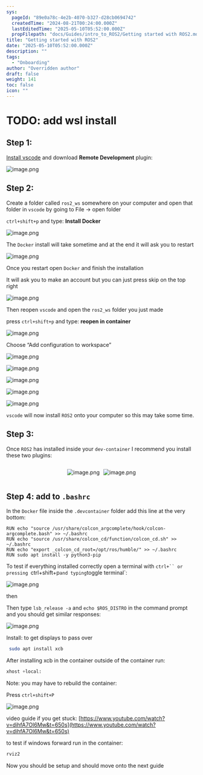 ```yaml
---
sys:
  pageId: "89e0a78c-4e2b-4070-b327-d28cb0694742"
  createdTime: "2024-08-21T00:24:00.000Z"
  lastEditedTime: "2025-05-10T05:52:00.000Z"
  propFilepath: "docs/Guides/intro_to_ROS2/Getting started with ROS2.md"
title: "Getting started with ROS2"
date: "2025-05-10T05:52:00.000Z"
description: ""
tags:
  - "Onboarding"
author: "Overridden author"
draft: false
weight: 141
toc: false
icon: ""
---
```


# TODO: add wsl install

## Step 1:

[Install vscode](https://code.visualstudio.com/download) and download **Remote Development** plugin:

![image.png](https://prod-files-secure.s3.us-west-2.amazonaws.com/d518164a-d88e-44d1-a4ee-3adb3bd8bce0/efb52993-1881-4a40-b95e-6f020334f022/image.png?X-Amz-Algorithm=AWS4-HMAC-SHA256&X-Amz-Content-Sha256=UNSIGNED-PAYLOAD&X-Amz-Credential=ASIAZI2LB4663A5BZGUS%2F20250713%2Fus-west-2%2Fs3%2Faws4_request&X-Amz-Date=20250713T160946Z&X-Amz-Expires=3600&X-Amz-Security-Token=IQoJb3JpZ2luX2VjEP%2F%2F%2F%2F%2F%2F%2F%2F%2F%2F%2FwEaCXVzLXdlc3QtMiJHMEUCIQDRekOvKLSUwneilg03wQA8Y0RzTKqM%2B8dV7KSrcWGH8gIgLioT2rsFVqNn22bxD1GqM%2FPZLSL18L9e1OJ4wWwE42Eq%2FwMIGBAAGgw2Mzc0MjMxODM4MDUiDJpQKYjUikZlT8XvnircAxI0JrsqI2GOJ9TxKVSIuABhomYI1p5L87VwrgOKCasKokw6EAeF2uQ5UbuhQav80vCCfZwune1J51%2Fj3gRjeZnY%2FXpCv386oomlMks9bgENqW24lgYS7VP%2FVuOsaIGpak15UVfIPkM6FwVS7FxMbGoFZxbNwoZl%2Bx3PDsMK663vrf0sT%2BeAUM1t1luH%2FhnXrjbbRzsS%2FjUbxkttDTa2t691Q7fLK3O6PFdNDQSjTdEmGsYFW373Rm54UO8rgfNFGS8A7OVUHwN6W45CvA62CZNLGjE1OZ8k017YGSMrxTMQ02UkzJYsdCI%2BuKfjAo8wxuemuw7dIPxtTOGNbMJqUbJ3kbqHHHw1xEW%2B80FqhutyqYQtCXy9ekX6JQef97SLSWHNsrAjXuXTdk6M5%2FD4xbwj1az1rscFcoeu1VApsmJPQfkGzyGNr%2FRsiyeLybK36Rw8qCcgsGuRBI2XlzVO0A14F39W5XIdAq%2FfoGHkyAxoTWE2JC8WfqYF0opgUUJ2EubERcgH39l8365TOfGJyuD1NvE2Npyt25D6nZjT%2Fh3Zt6KnRIQq%2BjL2cjesICl6p%2BH8gU4ASvU9%2B2q%2F6wnzqmziJDprRmNTM6nJzGe6oqDy8PTTwfliw9hVv1NIMI2Wz8MGOqUBmWwBVPHTP0giFQLQANuAOgVrUaMs35kIR0otpNFy51Qei1vRJ7Hfvaa91mbXq5mS8bVoWg4laTTL0U4jWepdaJGKlfkpBx%2BXs8MaRDAgiBTbPna7RblOpgksKg6FY%2BeeLWDxz8fnWFnhjcAZPpN7pgQX%2BDDl3OQRKz1Iq3cKymUbBDP4ciEuNuTrqSp0rkRr9dKxlI3RHASqhxFmv5MHPhr7WI1D&X-Amz-Signature=63743b90ae64823f6afc4acbba4797f1333fd7810c2fa28aa19438c4b07a3f40&X-Amz-SignedHeaders=host&x-amz-checksum-mode=ENABLED&x-id=GetObject)

## Step 2:

Create a folder called `ros2_ws` somewhere on your computer and open that folder in `vscode` by going to File → open folder 

`ctrl+shift+p` and type: **Install Docker**

![image.png](https://prod-files-secure.s3.us-west-2.amazonaws.com/d518164a-d88e-44d1-a4ee-3adb3bd8bce0/2269dc0e-1cd5-47ff-bceb-c04ad9b2eab0/image.png?X-Amz-Algorithm=AWS4-HMAC-SHA256&X-Amz-Content-Sha256=UNSIGNED-PAYLOAD&X-Amz-Credential=ASIAZI2LB4663A5BZGUS%2F20250713%2Fus-west-2%2Fs3%2Faws4_request&X-Amz-Date=20250713T160946Z&X-Amz-Expires=3600&X-Amz-Security-Token=IQoJb3JpZ2luX2VjEP%2F%2F%2F%2F%2F%2F%2F%2F%2F%2F%2FwEaCXVzLXdlc3QtMiJHMEUCIQDRekOvKLSUwneilg03wQA8Y0RzTKqM%2B8dV7KSrcWGH8gIgLioT2rsFVqNn22bxD1GqM%2FPZLSL18L9e1OJ4wWwE42Eq%2FwMIGBAAGgw2Mzc0MjMxODM4MDUiDJpQKYjUikZlT8XvnircAxI0JrsqI2GOJ9TxKVSIuABhomYI1p5L87VwrgOKCasKokw6EAeF2uQ5UbuhQav80vCCfZwune1J51%2Fj3gRjeZnY%2FXpCv386oomlMks9bgENqW24lgYS7VP%2FVuOsaIGpak15UVfIPkM6FwVS7FxMbGoFZxbNwoZl%2Bx3PDsMK663vrf0sT%2BeAUM1t1luH%2FhnXrjbbRzsS%2FjUbxkttDTa2t691Q7fLK3O6PFdNDQSjTdEmGsYFW373Rm54UO8rgfNFGS8A7OVUHwN6W45CvA62CZNLGjE1OZ8k017YGSMrxTMQ02UkzJYsdCI%2BuKfjAo8wxuemuw7dIPxtTOGNbMJqUbJ3kbqHHHw1xEW%2B80FqhutyqYQtCXy9ekX6JQef97SLSWHNsrAjXuXTdk6M5%2FD4xbwj1az1rscFcoeu1VApsmJPQfkGzyGNr%2FRsiyeLybK36Rw8qCcgsGuRBI2XlzVO0A14F39W5XIdAq%2FfoGHkyAxoTWE2JC8WfqYF0opgUUJ2EubERcgH39l8365TOfGJyuD1NvE2Npyt25D6nZjT%2Fh3Zt6KnRIQq%2BjL2cjesICl6p%2BH8gU4ASvU9%2B2q%2F6wnzqmziJDprRmNTM6nJzGe6oqDy8PTTwfliw9hVv1NIMI2Wz8MGOqUBmWwBVPHTP0giFQLQANuAOgVrUaMs35kIR0otpNFy51Qei1vRJ7Hfvaa91mbXq5mS8bVoWg4laTTL0U4jWepdaJGKlfkpBx%2BXs8MaRDAgiBTbPna7RblOpgksKg6FY%2BeeLWDxz8fnWFnhjcAZPpN7pgQX%2BDDl3OQRKz1Iq3cKymUbBDP4ciEuNuTrqSp0rkRr9dKxlI3RHASqhxFmv5MHPhr7WI1D&X-Amz-Signature=6075ab45205d08f9d2b14cc5eccaa32b4ab7f933cfeb64af90dd92fc90f16c11&X-Amz-SignedHeaders=host&x-amz-checksum-mode=ENABLED&x-id=GetObject)

The `Docker` install will take sometime and at the end it will ask you to restart

![image.png](https://prod-files-secure.s3.us-west-2.amazonaws.com/d518164a-d88e-44d1-a4ee-3adb3bd8bce0/ed233f78-be33-4b1f-b89c-9c346c0e961e/image.png?X-Amz-Algorithm=AWS4-HMAC-SHA256&X-Amz-Content-Sha256=UNSIGNED-PAYLOAD&X-Amz-Credential=ASIAZI2LB4663A5BZGUS%2F20250713%2Fus-west-2%2Fs3%2Faws4_request&X-Amz-Date=20250713T160946Z&X-Amz-Expires=3600&X-Amz-Security-Token=IQoJb3JpZ2luX2VjEP%2F%2F%2F%2F%2F%2F%2F%2F%2F%2F%2FwEaCXVzLXdlc3QtMiJHMEUCIQDRekOvKLSUwneilg03wQA8Y0RzTKqM%2B8dV7KSrcWGH8gIgLioT2rsFVqNn22bxD1GqM%2FPZLSL18L9e1OJ4wWwE42Eq%2FwMIGBAAGgw2Mzc0MjMxODM4MDUiDJpQKYjUikZlT8XvnircAxI0JrsqI2GOJ9TxKVSIuABhomYI1p5L87VwrgOKCasKokw6EAeF2uQ5UbuhQav80vCCfZwune1J51%2Fj3gRjeZnY%2FXpCv386oomlMks9bgENqW24lgYS7VP%2FVuOsaIGpak15UVfIPkM6FwVS7FxMbGoFZxbNwoZl%2Bx3PDsMK663vrf0sT%2BeAUM1t1luH%2FhnXrjbbRzsS%2FjUbxkttDTa2t691Q7fLK3O6PFdNDQSjTdEmGsYFW373Rm54UO8rgfNFGS8A7OVUHwN6W45CvA62CZNLGjE1OZ8k017YGSMrxTMQ02UkzJYsdCI%2BuKfjAo8wxuemuw7dIPxtTOGNbMJqUbJ3kbqHHHw1xEW%2B80FqhutyqYQtCXy9ekX6JQef97SLSWHNsrAjXuXTdk6M5%2FD4xbwj1az1rscFcoeu1VApsmJPQfkGzyGNr%2FRsiyeLybK36Rw8qCcgsGuRBI2XlzVO0A14F39W5XIdAq%2FfoGHkyAxoTWE2JC8WfqYF0opgUUJ2EubERcgH39l8365TOfGJyuD1NvE2Npyt25D6nZjT%2Fh3Zt6KnRIQq%2BjL2cjesICl6p%2BH8gU4ASvU9%2B2q%2F6wnzqmziJDprRmNTM6nJzGe6oqDy8PTTwfliw9hVv1NIMI2Wz8MGOqUBmWwBVPHTP0giFQLQANuAOgVrUaMs35kIR0otpNFy51Qei1vRJ7Hfvaa91mbXq5mS8bVoWg4laTTL0U4jWepdaJGKlfkpBx%2BXs8MaRDAgiBTbPna7RblOpgksKg6FY%2BeeLWDxz8fnWFnhjcAZPpN7pgQX%2BDDl3OQRKz1Iq3cKymUbBDP4ciEuNuTrqSp0rkRr9dKxlI3RHASqhxFmv5MHPhr7WI1D&X-Amz-Signature=13bd1274e0eb4963c6cf963f8a3c2548c502f7acb00623da10451e749d72e6f8&X-Amz-SignedHeaders=host&x-amz-checksum-mode=ENABLED&x-id=GetObject)

Once you restart open `Docker` and finish the installation

It will ask you to make an account but you can just press skip on the top right

![image.png](https://prod-files-secure.s3.us-west-2.amazonaws.com/d518164a-d88e-44d1-a4ee-3adb3bd8bce0/21010ad9-1659-4fd9-9f59-9932a09b2a3d/image.png?X-Amz-Algorithm=AWS4-HMAC-SHA256&X-Amz-Content-Sha256=UNSIGNED-PAYLOAD&X-Amz-Credential=ASIAZI2LB4663A5BZGUS%2F20250713%2Fus-west-2%2Fs3%2Faws4_request&X-Amz-Date=20250713T160946Z&X-Amz-Expires=3600&X-Amz-Security-Token=IQoJb3JpZ2luX2VjEP%2F%2F%2F%2F%2F%2F%2F%2F%2F%2F%2FwEaCXVzLXdlc3QtMiJHMEUCIQDRekOvKLSUwneilg03wQA8Y0RzTKqM%2B8dV7KSrcWGH8gIgLioT2rsFVqNn22bxD1GqM%2FPZLSL18L9e1OJ4wWwE42Eq%2FwMIGBAAGgw2Mzc0MjMxODM4MDUiDJpQKYjUikZlT8XvnircAxI0JrsqI2GOJ9TxKVSIuABhomYI1p5L87VwrgOKCasKokw6EAeF2uQ5UbuhQav80vCCfZwune1J51%2Fj3gRjeZnY%2FXpCv386oomlMks9bgENqW24lgYS7VP%2FVuOsaIGpak15UVfIPkM6FwVS7FxMbGoFZxbNwoZl%2Bx3PDsMK663vrf0sT%2BeAUM1t1luH%2FhnXrjbbRzsS%2FjUbxkttDTa2t691Q7fLK3O6PFdNDQSjTdEmGsYFW373Rm54UO8rgfNFGS8A7OVUHwN6W45CvA62CZNLGjE1OZ8k017YGSMrxTMQ02UkzJYsdCI%2BuKfjAo8wxuemuw7dIPxtTOGNbMJqUbJ3kbqHHHw1xEW%2B80FqhutyqYQtCXy9ekX6JQef97SLSWHNsrAjXuXTdk6M5%2FD4xbwj1az1rscFcoeu1VApsmJPQfkGzyGNr%2FRsiyeLybK36Rw8qCcgsGuRBI2XlzVO0A14F39W5XIdAq%2FfoGHkyAxoTWE2JC8WfqYF0opgUUJ2EubERcgH39l8365TOfGJyuD1NvE2Npyt25D6nZjT%2Fh3Zt6KnRIQq%2BjL2cjesICl6p%2BH8gU4ASvU9%2B2q%2F6wnzqmziJDprRmNTM6nJzGe6oqDy8PTTwfliw9hVv1NIMI2Wz8MGOqUBmWwBVPHTP0giFQLQANuAOgVrUaMs35kIR0otpNFy51Qei1vRJ7Hfvaa91mbXq5mS8bVoWg4laTTL0U4jWepdaJGKlfkpBx%2BXs8MaRDAgiBTbPna7RblOpgksKg6FY%2BeeLWDxz8fnWFnhjcAZPpN7pgQX%2BDDl3OQRKz1Iq3cKymUbBDP4ciEuNuTrqSp0rkRr9dKxlI3RHASqhxFmv5MHPhr7WI1D&X-Amz-Signature=5706e9ff156190e36e8d4c2fc4d90da2c6a980a8281ba502f5913130bb276cbb&X-Amz-SignedHeaders=host&x-amz-checksum-mode=ENABLED&x-id=GetObject)

Then reopen `vscode` and open the `ros2_ws` folder you just made

press `ctrl+shift+p` and type: **reopen in container**

![image.png](https://prod-files-secure.s3.us-west-2.amazonaws.com/d518164a-d88e-44d1-a4ee-3adb3bd8bce0/4e93b8c2-41ad-488c-8095-c74205196118/image.png?X-Amz-Algorithm=AWS4-HMAC-SHA256&X-Amz-Content-Sha256=UNSIGNED-PAYLOAD&X-Amz-Credential=ASIAZI2LB4663A5BZGUS%2F20250713%2Fus-west-2%2Fs3%2Faws4_request&X-Amz-Date=20250713T160946Z&X-Amz-Expires=3600&X-Amz-Security-Token=IQoJb3JpZ2luX2VjEP%2F%2F%2F%2F%2F%2F%2F%2F%2F%2F%2FwEaCXVzLXdlc3QtMiJHMEUCIQDRekOvKLSUwneilg03wQA8Y0RzTKqM%2B8dV7KSrcWGH8gIgLioT2rsFVqNn22bxD1GqM%2FPZLSL18L9e1OJ4wWwE42Eq%2FwMIGBAAGgw2Mzc0MjMxODM4MDUiDJpQKYjUikZlT8XvnircAxI0JrsqI2GOJ9TxKVSIuABhomYI1p5L87VwrgOKCasKokw6EAeF2uQ5UbuhQav80vCCfZwune1J51%2Fj3gRjeZnY%2FXpCv386oomlMks9bgENqW24lgYS7VP%2FVuOsaIGpak15UVfIPkM6FwVS7FxMbGoFZxbNwoZl%2Bx3PDsMK663vrf0sT%2BeAUM1t1luH%2FhnXrjbbRzsS%2FjUbxkttDTa2t691Q7fLK3O6PFdNDQSjTdEmGsYFW373Rm54UO8rgfNFGS8A7OVUHwN6W45CvA62CZNLGjE1OZ8k017YGSMrxTMQ02UkzJYsdCI%2BuKfjAo8wxuemuw7dIPxtTOGNbMJqUbJ3kbqHHHw1xEW%2B80FqhutyqYQtCXy9ekX6JQef97SLSWHNsrAjXuXTdk6M5%2FD4xbwj1az1rscFcoeu1VApsmJPQfkGzyGNr%2FRsiyeLybK36Rw8qCcgsGuRBI2XlzVO0A14F39W5XIdAq%2FfoGHkyAxoTWE2JC8WfqYF0opgUUJ2EubERcgH39l8365TOfGJyuD1NvE2Npyt25D6nZjT%2Fh3Zt6KnRIQq%2BjL2cjesICl6p%2BH8gU4ASvU9%2B2q%2F6wnzqmziJDprRmNTM6nJzGe6oqDy8PTTwfliw9hVv1NIMI2Wz8MGOqUBmWwBVPHTP0giFQLQANuAOgVrUaMs35kIR0otpNFy51Qei1vRJ7Hfvaa91mbXq5mS8bVoWg4laTTL0U4jWepdaJGKlfkpBx%2BXs8MaRDAgiBTbPna7RblOpgksKg6FY%2BeeLWDxz8fnWFnhjcAZPpN7pgQX%2BDDl3OQRKz1Iq3cKymUbBDP4ciEuNuTrqSp0rkRr9dKxlI3RHASqhxFmv5MHPhr7WI1D&X-Amz-Signature=1078fd226ddac9fd8e070afa0de9fbfd6120284f2e9b1cc15eecac86e6a6c56a&X-Amz-SignedHeaders=host&x-amz-checksum-mode=ENABLED&x-id=GetObject)

Choose “Add configuration to workspace”

![image.png](https://prod-files-secure.s3.us-west-2.amazonaws.com/d518164a-d88e-44d1-a4ee-3adb3bd8bce0/9560b282-5060-4989-ba37-97e7b2c22476/image.png?X-Amz-Algorithm=AWS4-HMAC-SHA256&X-Amz-Content-Sha256=UNSIGNED-PAYLOAD&X-Amz-Credential=ASIAZI2LB4663A5BZGUS%2F20250713%2Fus-west-2%2Fs3%2Faws4_request&X-Amz-Date=20250713T160946Z&X-Amz-Expires=3600&X-Amz-Security-Token=IQoJb3JpZ2luX2VjEP%2F%2F%2F%2F%2F%2F%2F%2F%2F%2F%2FwEaCXVzLXdlc3QtMiJHMEUCIQDRekOvKLSUwneilg03wQA8Y0RzTKqM%2B8dV7KSrcWGH8gIgLioT2rsFVqNn22bxD1GqM%2FPZLSL18L9e1OJ4wWwE42Eq%2FwMIGBAAGgw2Mzc0MjMxODM4MDUiDJpQKYjUikZlT8XvnircAxI0JrsqI2GOJ9TxKVSIuABhomYI1p5L87VwrgOKCasKokw6EAeF2uQ5UbuhQav80vCCfZwune1J51%2Fj3gRjeZnY%2FXpCv386oomlMks9bgENqW24lgYS7VP%2FVuOsaIGpak15UVfIPkM6FwVS7FxMbGoFZxbNwoZl%2Bx3PDsMK663vrf0sT%2BeAUM1t1luH%2FhnXrjbbRzsS%2FjUbxkttDTa2t691Q7fLK3O6PFdNDQSjTdEmGsYFW373Rm54UO8rgfNFGS8A7OVUHwN6W45CvA62CZNLGjE1OZ8k017YGSMrxTMQ02UkzJYsdCI%2BuKfjAo8wxuemuw7dIPxtTOGNbMJqUbJ3kbqHHHw1xEW%2B80FqhutyqYQtCXy9ekX6JQef97SLSWHNsrAjXuXTdk6M5%2FD4xbwj1az1rscFcoeu1VApsmJPQfkGzyGNr%2FRsiyeLybK36Rw8qCcgsGuRBI2XlzVO0A14F39W5XIdAq%2FfoGHkyAxoTWE2JC8WfqYF0opgUUJ2EubERcgH39l8365TOfGJyuD1NvE2Npyt25D6nZjT%2Fh3Zt6KnRIQq%2BjL2cjesICl6p%2BH8gU4ASvU9%2B2q%2F6wnzqmziJDprRmNTM6nJzGe6oqDy8PTTwfliw9hVv1NIMI2Wz8MGOqUBmWwBVPHTP0giFQLQANuAOgVrUaMs35kIR0otpNFy51Qei1vRJ7Hfvaa91mbXq5mS8bVoWg4laTTL0U4jWepdaJGKlfkpBx%2BXs8MaRDAgiBTbPna7RblOpgksKg6FY%2BeeLWDxz8fnWFnhjcAZPpN7pgQX%2BDDl3OQRKz1Iq3cKymUbBDP4ciEuNuTrqSp0rkRr9dKxlI3RHASqhxFmv5MHPhr7WI1D&X-Amz-Signature=63c4fb8a5c45152da0f611e93bbd3fd2c8921bd6c48e22ef787c5f7c3f643916&X-Amz-SignedHeaders=host&x-amz-checksum-mode=ENABLED&x-id=GetObject)

![image.png](https://prod-files-secure.s3.us-west-2.amazonaws.com/d518164a-d88e-44d1-a4ee-3adb3bd8bce0/2ee63f81-886b-48e8-a553-dc6e5eac99e4/image.png?X-Amz-Algorithm=AWS4-HMAC-SHA256&X-Amz-Content-Sha256=UNSIGNED-PAYLOAD&X-Amz-Credential=ASIAZI2LB4663A5BZGUS%2F20250713%2Fus-west-2%2Fs3%2Faws4_request&X-Amz-Date=20250713T160946Z&X-Amz-Expires=3600&X-Amz-Security-Token=IQoJb3JpZ2luX2VjEP%2F%2F%2F%2F%2F%2F%2F%2F%2F%2F%2FwEaCXVzLXdlc3QtMiJHMEUCIQDRekOvKLSUwneilg03wQA8Y0RzTKqM%2B8dV7KSrcWGH8gIgLioT2rsFVqNn22bxD1GqM%2FPZLSL18L9e1OJ4wWwE42Eq%2FwMIGBAAGgw2Mzc0MjMxODM4MDUiDJpQKYjUikZlT8XvnircAxI0JrsqI2GOJ9TxKVSIuABhomYI1p5L87VwrgOKCasKokw6EAeF2uQ5UbuhQav80vCCfZwune1J51%2Fj3gRjeZnY%2FXpCv386oomlMks9bgENqW24lgYS7VP%2FVuOsaIGpak15UVfIPkM6FwVS7FxMbGoFZxbNwoZl%2Bx3PDsMK663vrf0sT%2BeAUM1t1luH%2FhnXrjbbRzsS%2FjUbxkttDTa2t691Q7fLK3O6PFdNDQSjTdEmGsYFW373Rm54UO8rgfNFGS8A7OVUHwN6W45CvA62CZNLGjE1OZ8k017YGSMrxTMQ02UkzJYsdCI%2BuKfjAo8wxuemuw7dIPxtTOGNbMJqUbJ3kbqHHHw1xEW%2B80FqhutyqYQtCXy9ekX6JQef97SLSWHNsrAjXuXTdk6M5%2FD4xbwj1az1rscFcoeu1VApsmJPQfkGzyGNr%2FRsiyeLybK36Rw8qCcgsGuRBI2XlzVO0A14F39W5XIdAq%2FfoGHkyAxoTWE2JC8WfqYF0opgUUJ2EubERcgH39l8365TOfGJyuD1NvE2Npyt25D6nZjT%2Fh3Zt6KnRIQq%2BjL2cjesICl6p%2BH8gU4ASvU9%2B2q%2F6wnzqmziJDprRmNTM6nJzGe6oqDy8PTTwfliw9hVv1NIMI2Wz8MGOqUBmWwBVPHTP0giFQLQANuAOgVrUaMs35kIR0otpNFy51Qei1vRJ7Hfvaa91mbXq5mS8bVoWg4laTTL0U4jWepdaJGKlfkpBx%2BXs8MaRDAgiBTbPna7RblOpgksKg6FY%2BeeLWDxz8fnWFnhjcAZPpN7pgQX%2BDDl3OQRKz1Iq3cKymUbBDP4ciEuNuTrqSp0rkRr9dKxlI3RHASqhxFmv5MHPhr7WI1D&X-Amz-Signature=07ec1be679be43338c2a913bea48d74f4c99eadf82ae2da8ec498c065d891c11&X-Amz-SignedHeaders=host&x-amz-checksum-mode=ENABLED&x-id=GetObject)

![image.png](https://prod-files-secure.s3.us-west-2.amazonaws.com/d518164a-d88e-44d1-a4ee-3adb3bd8bce0/ae1580b2-b048-407e-aed9-b584224a7a04/image.png?X-Amz-Algorithm=AWS4-HMAC-SHA256&X-Amz-Content-Sha256=UNSIGNED-PAYLOAD&X-Amz-Credential=ASIAZI2LB4663A5BZGUS%2F20250713%2Fus-west-2%2Fs3%2Faws4_request&X-Amz-Date=20250713T160946Z&X-Amz-Expires=3600&X-Amz-Security-Token=IQoJb3JpZ2luX2VjEP%2F%2F%2F%2F%2F%2F%2F%2F%2F%2F%2FwEaCXVzLXdlc3QtMiJHMEUCIQDRekOvKLSUwneilg03wQA8Y0RzTKqM%2B8dV7KSrcWGH8gIgLioT2rsFVqNn22bxD1GqM%2FPZLSL18L9e1OJ4wWwE42Eq%2FwMIGBAAGgw2Mzc0MjMxODM4MDUiDJpQKYjUikZlT8XvnircAxI0JrsqI2GOJ9TxKVSIuABhomYI1p5L87VwrgOKCasKokw6EAeF2uQ5UbuhQav80vCCfZwune1J51%2Fj3gRjeZnY%2FXpCv386oomlMks9bgENqW24lgYS7VP%2FVuOsaIGpak15UVfIPkM6FwVS7FxMbGoFZxbNwoZl%2Bx3PDsMK663vrf0sT%2BeAUM1t1luH%2FhnXrjbbRzsS%2FjUbxkttDTa2t691Q7fLK3O6PFdNDQSjTdEmGsYFW373Rm54UO8rgfNFGS8A7OVUHwN6W45CvA62CZNLGjE1OZ8k017YGSMrxTMQ02UkzJYsdCI%2BuKfjAo8wxuemuw7dIPxtTOGNbMJqUbJ3kbqHHHw1xEW%2B80FqhutyqYQtCXy9ekX6JQef97SLSWHNsrAjXuXTdk6M5%2FD4xbwj1az1rscFcoeu1VApsmJPQfkGzyGNr%2FRsiyeLybK36Rw8qCcgsGuRBI2XlzVO0A14F39W5XIdAq%2FfoGHkyAxoTWE2JC8WfqYF0opgUUJ2EubERcgH39l8365TOfGJyuD1NvE2Npyt25D6nZjT%2Fh3Zt6KnRIQq%2BjL2cjesICl6p%2BH8gU4ASvU9%2B2q%2F6wnzqmziJDprRmNTM6nJzGe6oqDy8PTTwfliw9hVv1NIMI2Wz8MGOqUBmWwBVPHTP0giFQLQANuAOgVrUaMs35kIR0otpNFy51Qei1vRJ7Hfvaa91mbXq5mS8bVoWg4laTTL0U4jWepdaJGKlfkpBx%2BXs8MaRDAgiBTbPna7RblOpgksKg6FY%2BeeLWDxz8fnWFnhjcAZPpN7pgQX%2BDDl3OQRKz1Iq3cKymUbBDP4ciEuNuTrqSp0rkRr9dKxlI3RHASqhxFmv5MHPhr7WI1D&X-Amz-Signature=3a2a4465521a8caef8cb934142050d67e686a682dc0b013f8f3afdafb64ed635&X-Amz-SignedHeaders=host&x-amz-checksum-mode=ENABLED&x-id=GetObject)

![image.png](https://prod-files-secure.s3.us-west-2.amazonaws.com/d518164a-d88e-44d1-a4ee-3adb3bd8bce0/53255b28-f75e-430f-b9e3-c0ac8577e42b/image.png?X-Amz-Algorithm=AWS4-HMAC-SHA256&X-Amz-Content-Sha256=UNSIGNED-PAYLOAD&X-Amz-Credential=ASIAZI2LB4663A5BZGUS%2F20250713%2Fus-west-2%2Fs3%2Faws4_request&X-Amz-Date=20250713T160946Z&X-Amz-Expires=3600&X-Amz-Security-Token=IQoJb3JpZ2luX2VjEP%2F%2F%2F%2F%2F%2F%2F%2F%2F%2F%2FwEaCXVzLXdlc3QtMiJHMEUCIQDRekOvKLSUwneilg03wQA8Y0RzTKqM%2B8dV7KSrcWGH8gIgLioT2rsFVqNn22bxD1GqM%2FPZLSL18L9e1OJ4wWwE42Eq%2FwMIGBAAGgw2Mzc0MjMxODM4MDUiDJpQKYjUikZlT8XvnircAxI0JrsqI2GOJ9TxKVSIuABhomYI1p5L87VwrgOKCasKokw6EAeF2uQ5UbuhQav80vCCfZwune1J51%2Fj3gRjeZnY%2FXpCv386oomlMks9bgENqW24lgYS7VP%2FVuOsaIGpak15UVfIPkM6FwVS7FxMbGoFZxbNwoZl%2Bx3PDsMK663vrf0sT%2BeAUM1t1luH%2FhnXrjbbRzsS%2FjUbxkttDTa2t691Q7fLK3O6PFdNDQSjTdEmGsYFW373Rm54UO8rgfNFGS8A7OVUHwN6W45CvA62CZNLGjE1OZ8k017YGSMrxTMQ02UkzJYsdCI%2BuKfjAo8wxuemuw7dIPxtTOGNbMJqUbJ3kbqHHHw1xEW%2B80FqhutyqYQtCXy9ekX6JQef97SLSWHNsrAjXuXTdk6M5%2FD4xbwj1az1rscFcoeu1VApsmJPQfkGzyGNr%2FRsiyeLybK36Rw8qCcgsGuRBI2XlzVO0A14F39W5XIdAq%2FfoGHkyAxoTWE2JC8WfqYF0opgUUJ2EubERcgH39l8365TOfGJyuD1NvE2Npyt25D6nZjT%2Fh3Zt6KnRIQq%2BjL2cjesICl6p%2BH8gU4ASvU9%2B2q%2F6wnzqmziJDprRmNTM6nJzGe6oqDy8PTTwfliw9hVv1NIMI2Wz8MGOqUBmWwBVPHTP0giFQLQANuAOgVrUaMs35kIR0otpNFy51Qei1vRJ7Hfvaa91mbXq5mS8bVoWg4laTTL0U4jWepdaJGKlfkpBx%2BXs8MaRDAgiBTbPna7RblOpgksKg6FY%2BeeLWDxz8fnWFnhjcAZPpN7pgQX%2BDDl3OQRKz1Iq3cKymUbBDP4ciEuNuTrqSp0rkRr9dKxlI3RHASqhxFmv5MHPhr7WI1D&X-Amz-Signature=3e8f161e41a4658a112925b8e9b60ddda1551cfc7f55970f5668bb7cf59e5069&X-Amz-SignedHeaders=host&x-amz-checksum-mode=ENABLED&x-id=GetObject)

![image.png](https://prod-files-secure.s3.us-west-2.amazonaws.com/d518164a-d88e-44d1-a4ee-3adb3bd8bce0/7c562767-5af9-4ffb-97d1-327bcdf4ee00/image.png?X-Amz-Algorithm=AWS4-HMAC-SHA256&X-Amz-Content-Sha256=UNSIGNED-PAYLOAD&X-Amz-Credential=ASIAZI2LB4663A5BZGUS%2F20250713%2Fus-west-2%2Fs3%2Faws4_request&X-Amz-Date=20250713T160946Z&X-Amz-Expires=3600&X-Amz-Security-Token=IQoJb3JpZ2luX2VjEP%2F%2F%2F%2F%2F%2F%2F%2F%2F%2F%2FwEaCXVzLXdlc3QtMiJHMEUCIQDRekOvKLSUwneilg03wQA8Y0RzTKqM%2B8dV7KSrcWGH8gIgLioT2rsFVqNn22bxD1GqM%2FPZLSL18L9e1OJ4wWwE42Eq%2FwMIGBAAGgw2Mzc0MjMxODM4MDUiDJpQKYjUikZlT8XvnircAxI0JrsqI2GOJ9TxKVSIuABhomYI1p5L87VwrgOKCasKokw6EAeF2uQ5UbuhQav80vCCfZwune1J51%2Fj3gRjeZnY%2FXpCv386oomlMks9bgENqW24lgYS7VP%2FVuOsaIGpak15UVfIPkM6FwVS7FxMbGoFZxbNwoZl%2Bx3PDsMK663vrf0sT%2BeAUM1t1luH%2FhnXrjbbRzsS%2FjUbxkttDTa2t691Q7fLK3O6PFdNDQSjTdEmGsYFW373Rm54UO8rgfNFGS8A7OVUHwN6W45CvA62CZNLGjE1OZ8k017YGSMrxTMQ02UkzJYsdCI%2BuKfjAo8wxuemuw7dIPxtTOGNbMJqUbJ3kbqHHHw1xEW%2B80FqhutyqYQtCXy9ekX6JQef97SLSWHNsrAjXuXTdk6M5%2FD4xbwj1az1rscFcoeu1VApsmJPQfkGzyGNr%2FRsiyeLybK36Rw8qCcgsGuRBI2XlzVO0A14F39W5XIdAq%2FfoGHkyAxoTWE2JC8WfqYF0opgUUJ2EubERcgH39l8365TOfGJyuD1NvE2Npyt25D6nZjT%2Fh3Zt6KnRIQq%2BjL2cjesICl6p%2BH8gU4ASvU9%2B2q%2F6wnzqmziJDprRmNTM6nJzGe6oqDy8PTTwfliw9hVv1NIMI2Wz8MGOqUBmWwBVPHTP0giFQLQANuAOgVrUaMs35kIR0otpNFy51Qei1vRJ7Hfvaa91mbXq5mS8bVoWg4laTTL0U4jWepdaJGKlfkpBx%2BXs8MaRDAgiBTbPna7RblOpgksKg6FY%2BeeLWDxz8fnWFnhjcAZPpN7pgQX%2BDDl3OQRKz1Iq3cKymUbBDP4ciEuNuTrqSp0rkRr9dKxlI3RHASqhxFmv5MHPhr7WI1D&X-Amz-Signature=f687a1279affc84934b97d46a7bb8fe43661bb46576fc5399792483e08f7bfc2&X-Amz-SignedHeaders=host&x-amz-checksum-mode=ENABLED&x-id=GetObject)

`vscode` will now install `ROS2` onto your computer so this may take some time.

## Step 3:

Once `ROS2` has installed inside your `dev-container` I recommend you install these two plugins:

<div style="display: flex;flex-direction: row; column-gap:10px; max-width: 630px;justify-content: center;">
<div>

![image.png](https://prod-files-secure.s3.us-west-2.amazonaws.com/d518164a-d88e-44d1-a4ee-3adb3bd8bce0/3fc3d550-5a54-4ba1-ba6b-faa01cdb7369/image.png?X-Amz-Algorithm=AWS4-HMAC-SHA256&X-Amz-Content-Sha256=UNSIGNED-PAYLOAD&X-Amz-Credential=ASIAZI2LB4666FPU7HPF%2F20250713%2Fus-west-2%2Fs3%2Faws4_request&X-Amz-Date=20250713T160948Z&X-Amz-Expires=3600&X-Amz-Security-Token=IQoJb3JpZ2luX2VjEP%2F%2F%2F%2F%2F%2F%2F%2F%2F%2F%2FwEaCXVzLXdlc3QtMiJHMEUCIQDejqNkAebfHxAvAsoRGwrzVsSe395DjVq%2FmWnkaq3PAQIgTBQgUgeT1MioA0sif%2F4LGi%2B7laezd4%2BZJVTLUdod38cq%2FwMIGBAAGgw2Mzc0MjMxODM4MDUiDGQPEZ7RpetV3zjeEircA56Z1hKBFYT%2BaEOtmWDhMQ33AZyRYSTo0woragLxC9wu0itSvK%2FPzOkNMXZhYeGQiY9bcV9W9VJGAFvXYuH0e5FzveDwyHVZyTrbCyuptFt2Xapy4XldBEbb%2BtPvFUT8ZcDnNJf9tQt5LMgFOqYAbkrIfsw2ldHj5wuIQGPtrMg%2Bb3Fl4%2FWyTlSqNptZ9uVsQncPctsy6lAYNMdmWOFgvFSJfm9Mayy9GpwrnMJAM0LcRdfEMogn20t1wbW0MkylHmg4WDNJLK44%2BtoSsn%2BlHO0Op8mSJGPFrL%2BwPGvUoXLGyzcuUiXmxHu3gwJbcI%2FA%2Btm55ZSKZzXJ90I9joh1%2FI4gCgbwfDWUxF9giOHqmVLPj%2B6XJNGQCzVsNjNfuD5h2V6ikFPq4tVDErcP0vhyO5eFAClpYtTusabhxb14fR7MYZoHnbd9Fs8pc16fC%2FBf06MUzB1q090YHenoDYBXy%2FR6nfoeBZvfaRkMyTP9mr9Iyii9nggWRaI9gKBPQzV9%2FB5GAsQ1Rb6nHPnk4q7P27vF8YjvjxC9pTfAxCTbS4xRVbI1NBOSexrkWcyHUyxBByLTk9SL8ba12wwlSzn2b677WTNhTq%2FTLTGtxImttxWsW%2BUbndmhcyZmm1KiMOaWz8MGOqUBrL%2BIWUxuP3P6DPtgZ38uZAjuaOiE%2FYy2Kb8fWtvuCnPg%2FIeQ7QBNjkkKIfSYsikRsX86g8KnOgtiJSIvPrea7KesN1%2FDhsSpVZRbpY7tg8hrJsHpKcrs5peEumto%2FeSDvmwuTUeyPPCIWBEpcE5V69fYTC8Wo6q2%2FJXCS9RTJyXvW7EecB6OV5rLWE1CDmxZCIPTgwopQ%2FRjv%2Brcr3CgOi2rxP8i&X-Amz-Signature=33eecdbb3f39baab17ee6a6e1446f3f95f4404477fd5a445978baa02a70bd15d&X-Amz-SignedHeaders=host&x-amz-checksum-mode=ENABLED&x-id=GetObject)

</div>
<div>

![image.png](https://prod-files-secure.s3.us-west-2.amazonaws.com/d518164a-d88e-44d1-a4ee-3adb3bd8bce0/d994cc66-13c2-4093-a5a3-f84cf4601a82/image.png?X-Amz-Algorithm=AWS4-HMAC-SHA256&X-Amz-Content-Sha256=UNSIGNED-PAYLOAD&X-Amz-Credential=ASIAZI2LB4667BWNL43H%2F20250713%2Fus-west-2%2Fs3%2Faws4_request&X-Amz-Date=20250713T160948Z&X-Amz-Expires=3600&X-Amz-Security-Token=IQoJb3JpZ2luX2VjEP%2F%2F%2F%2F%2F%2F%2F%2F%2F%2F%2FwEaCXVzLXdlc3QtMiJIMEYCIQDeY7d3xwOj33xNZTkbaybI2%2BQnGh5rEf7iat9JUrzeBwIhAPADUyjAHikCA3x4k0ZON74nAQaYIaVYYruU6X%2BwDP8PKv8DCBgQABoMNjM3NDIzMTgzODA1IgxBNLWy6wbf03HyjUQq3ANUfT%2BcPEe2ubhVharqXch8OiyO8xsIyA8%2FoUDnyQCg5e6yEc2VY0aJBp1dcgqiYNJ7ksvM%2Fdlhl8z7mA%2B2ordMhNcpUpI57wzmCovsJbn8nZWr%2B%2FGAiQcjrTmhg2%2FQw2fRLJHxu%2FkME0fe0VaOTbgYsio4n6Be5D%2BoDsnDsRg2%2FLP%2FPgxH8Uure8UQ99AYTQGii9qCUn2b9IeHsLn3nnRMry%2B8AoPSln4ItCy1PSnBk3SCRLjFkqfuq9%2BwAoYMHYzTIdkC4QV09Qvy9IBv0tGH1pFFeLzVKIJMI0%2FeUhvhd84Ez8QEjsCMe%2BkGeooMzWhbIKkviMrdVVZXUApmI5deAw7v2UKIJrvXENhYrgL3wdMfAGsJ5qPnCyAHF0ZAXqGLUAY3NotxbjlmoPKrEqSTDS7CeLJptcXmzsyiB5nBr%2Bu9kCyxMhRH7Eiws3CNDyZjW6ubc9owqTp84P16TPuXUghq3keRjDdcs6dq5vMMWNS%2FQK4vP6M3WUM7H007H3FbaS%2Bd3TOP3iZ17U4zw%2BpX1SoTghXu4R%2FB8VbrcpxDlBToiwcRogWkIa%2BBcWbHOky%2B1BQ8mjTlD54BCcGGoN5%2FWdZ8fKLevLBvuWalv8lvwLw7Q2UorvvLA51j0jChls%2FDBjqkARHeaTXC0DMCNGSgG8fxRdgT25fjIpm7YM9KO8Yl7%2Buj0jQ1mEWYny98Z33JhuAeNEc%2Fr9W9R%2BeQQ%2F7heu2q6WkR1OSPKrpYock44dsyUYd5DOG9BqEy7kL1mx4Xy%2BL9xsivg64TdNFYC5K%2F%2FVLiUmmhtJdLtzt%2F9VCjG23L5VCcXYS8PQC91kfmCRMPZNUcH3W7x8VuH40iP1wnyZfYzqyFm41E&X-Amz-Signature=3cee09c0af89ec7c80d9ed1e2772e00a3996e4b8e6207c56690e8430928417d9&X-Amz-SignedHeaders=host&x-amz-checksum-mode=ENABLED&x-id=GetObject)

</div>
</div>

## Step 4: add to `.bashrc`

In the `Docker` file inside the `.devcontainer` folder add this line at the very bottom: 

```docker
RUN echo "source /usr/share/colcon_argcomplete/hook/colcon-argcomplete.bash" >> ~/.bashrc
RUN echo "source /usr/share/colcon_cd/function/colcon_cd.sh" >> ~/.bashrc
RUN echo "export _colcon_cd_root=/opt/ros/humble/" >> ~/.bashrc
RUN sudo apt install -y python3-pip 
```

To test if everything installed correctly open a terminal with `ctrl+`` or pressing `ctrl+shift+p` and typing `toggle terminal`:

![image.png](https://prod-files-secure.s3.us-west-2.amazonaws.com/d518164a-d88e-44d1-a4ee-3adb3bd8bce0/6a4943d8-b04e-4c02-9a58-775f3384d1a5/image.png?X-Amz-Algorithm=AWS4-HMAC-SHA256&X-Amz-Content-Sha256=UNSIGNED-PAYLOAD&X-Amz-Credential=ASIAZI2LB4663A5BZGUS%2F20250713%2Fus-west-2%2Fs3%2Faws4_request&X-Amz-Date=20250713T160946Z&X-Amz-Expires=3600&X-Amz-Security-Token=IQoJb3JpZ2luX2VjEP%2F%2F%2F%2F%2F%2F%2F%2F%2F%2F%2FwEaCXVzLXdlc3QtMiJHMEUCIQDRekOvKLSUwneilg03wQA8Y0RzTKqM%2B8dV7KSrcWGH8gIgLioT2rsFVqNn22bxD1GqM%2FPZLSL18L9e1OJ4wWwE42Eq%2FwMIGBAAGgw2Mzc0MjMxODM4MDUiDJpQKYjUikZlT8XvnircAxI0JrsqI2GOJ9TxKVSIuABhomYI1p5L87VwrgOKCasKokw6EAeF2uQ5UbuhQav80vCCfZwune1J51%2Fj3gRjeZnY%2FXpCv386oomlMks9bgENqW24lgYS7VP%2FVuOsaIGpak15UVfIPkM6FwVS7FxMbGoFZxbNwoZl%2Bx3PDsMK663vrf0sT%2BeAUM1t1luH%2FhnXrjbbRzsS%2FjUbxkttDTa2t691Q7fLK3O6PFdNDQSjTdEmGsYFW373Rm54UO8rgfNFGS8A7OVUHwN6W45CvA62CZNLGjE1OZ8k017YGSMrxTMQ02UkzJYsdCI%2BuKfjAo8wxuemuw7dIPxtTOGNbMJqUbJ3kbqHHHw1xEW%2B80FqhutyqYQtCXy9ekX6JQef97SLSWHNsrAjXuXTdk6M5%2FD4xbwj1az1rscFcoeu1VApsmJPQfkGzyGNr%2FRsiyeLybK36Rw8qCcgsGuRBI2XlzVO0A14F39W5XIdAq%2FfoGHkyAxoTWE2JC8WfqYF0opgUUJ2EubERcgH39l8365TOfGJyuD1NvE2Npyt25D6nZjT%2Fh3Zt6KnRIQq%2BjL2cjesICl6p%2BH8gU4ASvU9%2B2q%2F6wnzqmziJDprRmNTM6nJzGe6oqDy8PTTwfliw9hVv1NIMI2Wz8MGOqUBmWwBVPHTP0giFQLQANuAOgVrUaMs35kIR0otpNFy51Qei1vRJ7Hfvaa91mbXq5mS8bVoWg4laTTL0U4jWepdaJGKlfkpBx%2BXs8MaRDAgiBTbPna7RblOpgksKg6FY%2BeeLWDxz8fnWFnhjcAZPpN7pgQX%2BDDl3OQRKz1Iq3cKymUbBDP4ciEuNuTrqSp0rkRr9dKxlI3RHASqhxFmv5MHPhr7WI1D&X-Amz-Signature=04e1cf7a756447bc99cd9d7a61317462624b3e61a3e4163deb704d3b1fc44991&X-Amz-SignedHeaders=host&x-amz-checksum-mode=ENABLED&x-id=GetObject)

then 

Then type `lsb_release -a` and `echo $ROS_DISTRO` in the command prompt and you should get similar responses:

![image.png](https://prod-files-secure.s3.us-west-2.amazonaws.com/d518164a-d88e-44d1-a4ee-3adb3bd8bce0/3e635dec-a805-4e85-8b9e-d000e5b71a4e/image.png?X-Amz-Algorithm=AWS4-HMAC-SHA256&X-Amz-Content-Sha256=UNSIGNED-PAYLOAD&X-Amz-Credential=ASIAZI2LB4663A5BZGUS%2F20250713%2Fus-west-2%2Fs3%2Faws4_request&X-Amz-Date=20250713T160946Z&X-Amz-Expires=3600&X-Amz-Security-Token=IQoJb3JpZ2luX2VjEP%2F%2F%2F%2F%2F%2F%2F%2F%2F%2F%2FwEaCXVzLXdlc3QtMiJHMEUCIQDRekOvKLSUwneilg03wQA8Y0RzTKqM%2B8dV7KSrcWGH8gIgLioT2rsFVqNn22bxD1GqM%2FPZLSL18L9e1OJ4wWwE42Eq%2FwMIGBAAGgw2Mzc0MjMxODM4MDUiDJpQKYjUikZlT8XvnircAxI0JrsqI2GOJ9TxKVSIuABhomYI1p5L87VwrgOKCasKokw6EAeF2uQ5UbuhQav80vCCfZwune1J51%2Fj3gRjeZnY%2FXpCv386oomlMks9bgENqW24lgYS7VP%2FVuOsaIGpak15UVfIPkM6FwVS7FxMbGoFZxbNwoZl%2Bx3PDsMK663vrf0sT%2BeAUM1t1luH%2FhnXrjbbRzsS%2FjUbxkttDTa2t691Q7fLK3O6PFdNDQSjTdEmGsYFW373Rm54UO8rgfNFGS8A7OVUHwN6W45CvA62CZNLGjE1OZ8k017YGSMrxTMQ02UkzJYsdCI%2BuKfjAo8wxuemuw7dIPxtTOGNbMJqUbJ3kbqHHHw1xEW%2B80FqhutyqYQtCXy9ekX6JQef97SLSWHNsrAjXuXTdk6M5%2FD4xbwj1az1rscFcoeu1VApsmJPQfkGzyGNr%2FRsiyeLybK36Rw8qCcgsGuRBI2XlzVO0A14F39W5XIdAq%2FfoGHkyAxoTWE2JC8WfqYF0opgUUJ2EubERcgH39l8365TOfGJyuD1NvE2Npyt25D6nZjT%2Fh3Zt6KnRIQq%2BjL2cjesICl6p%2BH8gU4ASvU9%2B2q%2F6wnzqmziJDprRmNTM6nJzGe6oqDy8PTTwfliw9hVv1NIMI2Wz8MGOqUBmWwBVPHTP0giFQLQANuAOgVrUaMs35kIR0otpNFy51Qei1vRJ7Hfvaa91mbXq5mS8bVoWg4laTTL0U4jWepdaJGKlfkpBx%2BXs8MaRDAgiBTbPna7RblOpgksKg6FY%2BeeLWDxz8fnWFnhjcAZPpN7pgQX%2BDDl3OQRKz1Iq3cKymUbBDP4ciEuNuTrqSp0rkRr9dKxlI3RHASqhxFmv5MHPhr7WI1D&X-Amz-Signature=40f0e48249aa70f43a6754c0179d9b2cb0dbeeac5275d3819911b90cbb784c8b&X-Amz-SignedHeaders=host&x-amz-checksum-mode=ENABLED&x-id=GetObject)

Install:  to get displays to pass over

```bash
 sudo apt install xcb
```

After installing xcb in the container outside of the container run:

```python
xhost +local:
```

Note: you may have to rebuild the container:

Press `ctrl+shift+P`

![image.png](https://prod-files-secure.s3.us-west-2.amazonaws.com/d518164a-d88e-44d1-a4ee-3adb3bd8bce0/6c2be660-2618-4c38-9c26-53554f7a0b7b/image.png?X-Amz-Algorithm=AWS4-HMAC-SHA256&X-Amz-Content-Sha256=UNSIGNED-PAYLOAD&X-Amz-Credential=ASIAZI2LB4663A5BZGUS%2F20250713%2Fus-west-2%2Fs3%2Faws4_request&X-Amz-Date=20250713T160946Z&X-Amz-Expires=3600&X-Amz-Security-Token=IQoJb3JpZ2luX2VjEP%2F%2F%2F%2F%2F%2F%2F%2F%2F%2F%2FwEaCXVzLXdlc3QtMiJHMEUCIQDRekOvKLSUwneilg03wQA8Y0RzTKqM%2B8dV7KSrcWGH8gIgLioT2rsFVqNn22bxD1GqM%2FPZLSL18L9e1OJ4wWwE42Eq%2FwMIGBAAGgw2Mzc0MjMxODM4MDUiDJpQKYjUikZlT8XvnircAxI0JrsqI2GOJ9TxKVSIuABhomYI1p5L87VwrgOKCasKokw6EAeF2uQ5UbuhQav80vCCfZwune1J51%2Fj3gRjeZnY%2FXpCv386oomlMks9bgENqW24lgYS7VP%2FVuOsaIGpak15UVfIPkM6FwVS7FxMbGoFZxbNwoZl%2Bx3PDsMK663vrf0sT%2BeAUM1t1luH%2FhnXrjbbRzsS%2FjUbxkttDTa2t691Q7fLK3O6PFdNDQSjTdEmGsYFW373Rm54UO8rgfNFGS8A7OVUHwN6W45CvA62CZNLGjE1OZ8k017YGSMrxTMQ02UkzJYsdCI%2BuKfjAo8wxuemuw7dIPxtTOGNbMJqUbJ3kbqHHHw1xEW%2B80FqhutyqYQtCXy9ekX6JQef97SLSWHNsrAjXuXTdk6M5%2FD4xbwj1az1rscFcoeu1VApsmJPQfkGzyGNr%2FRsiyeLybK36Rw8qCcgsGuRBI2XlzVO0A14F39W5XIdAq%2FfoGHkyAxoTWE2JC8WfqYF0opgUUJ2EubERcgH39l8365TOfGJyuD1NvE2Npyt25D6nZjT%2Fh3Zt6KnRIQq%2BjL2cjesICl6p%2BH8gU4ASvU9%2B2q%2F6wnzqmziJDprRmNTM6nJzGe6oqDy8PTTwfliw9hVv1NIMI2Wz8MGOqUBmWwBVPHTP0giFQLQANuAOgVrUaMs35kIR0otpNFy51Qei1vRJ7Hfvaa91mbXq5mS8bVoWg4laTTL0U4jWepdaJGKlfkpBx%2BXs8MaRDAgiBTbPna7RblOpgksKg6FY%2BeeLWDxz8fnWFnhjcAZPpN7pgQX%2BDDl3OQRKz1Iq3cKymUbBDP4ciEuNuTrqSp0rkRr9dKxlI3RHASqhxFmv5MHPhr7WI1D&X-Amz-Signature=177cb50dbd8131275aa17badaed00f733571748008a6a31317f48b057ea5ab07&X-Amz-SignedHeaders=host&x-amz-checksum-mode=ENABLED&x-id=GetObject)

video guide if you get stuck: [https://www.youtube.com/watch?v=dihfA7Ol6Mw&t=650s](https://www.youtube.com/watch?v=dihfA7Ol6Mw&t=650s)

to test if windows forward run in the container:

```bash
rviz2
```

Now you should be setup and should move onto the next guide 
